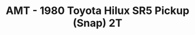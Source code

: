 ---
layout: product
title: "AMT - 1980 Toyota Hilux SR5 Pickup (Snap) 2T"
price: "TBA" 
desc: "N/A"
img_path: "/assets/img/AMT1114M.webp"
brand: "N/A"
available: false
special_offer: false
new: false
soon: false
cat: "010000"
subcat: "013800"
subsubcat: "0N/A"
sifra: "AMT1114M"
popular: false
---